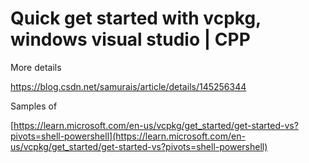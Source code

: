 
# Quick get started with vcpkg, windows visual studio | CPP

More details

https://blog.csdn.net/samurais/article/details/145256344

Samples of 

[https://learn.microsoft.com/en-us/vcpkg/get_started/get-started-vs?pivots=shell-powershell](https://learn.microsoft.com/en-us/vcpkg/get_started/get-started-vs?pivots=shell-powershell)